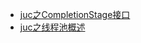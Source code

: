 * [juc之CompletionStage接口](https://www.cnblogs.com/txmfz/p/11266411.html)
* [juc之线程池概述](https://www.cnblogs.com/txmfz/p/11180298.html)